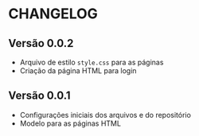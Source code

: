 # CHANGELOG

## Versão 0.0.2
- Arquivo de estilo `style.css` para as páginas
- Criação da página HTML para login

## Versão 0.0.1
- Configurações iniciais dos arquivos e do repositório
- Modelo para as páginas HTML